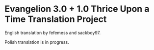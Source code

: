 # Evangelion 3.0 + 1.0 Thrice Upon a Time Translation Project

English translation by fefemess and sackboy97.

Polish translation is in progress.
